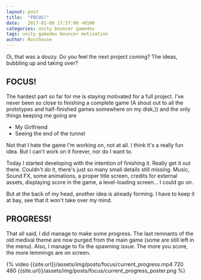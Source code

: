 ```yaml
---
layout: post
title:  "FOCUS!"
date:   2017-02-08 17:57:00 +0100
categories: unity bouncer gamedev
tags: unity gamedev bouncer motivation
author: Rosthouse
---
```

Oi, that was a douzy. Do you feel the next project coming? The ideas, bubbling up and taking over?

## FOCUS!
The hardest part so far for me is staying motivated for a full project. I've never been so close to finishing a complete game (A shout out to all the prototypes and half-finished games somewhere on my disk,)) and the only things keeping me going are

* My Girlfriend
* Seeing the end of the tunnel

Not that I hate the game I'm working on, not at all. I think it's a really fun idea. But I can't work on it forever, nor do I want to.

Today I started developing with the intention of finishing it. Really get it out there. Couldn't do it, there's just so many small details still missing. Music, Sound FX, some animations, a proper title screen, credits for external assets, displaying score in the game, a level-loading screen...
I could go on.

But at the back of my head, another idea is already forming. I have to keep it at bay, see that it won't take over my mind.

## PROGRESS!
That all said, I did manage to make some progress. The last remnants of the old medival theme are now purged from the main game (some are still left in the menu). 
Also, I manage to fix the spawning issue. The more you score, the more lemmings are on screen.

{% video {{site.url}}/assets/img/posts/focus/current_progress.mp4 720 480 {{site.url}}/assets/img/posts/focus/current_progress_poster.png %}